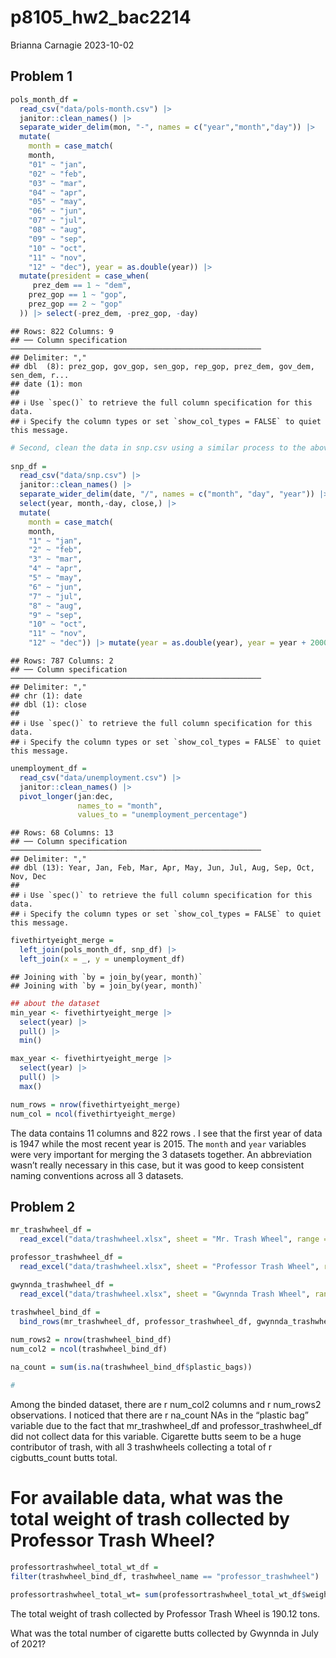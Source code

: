 p8105_hw2_bac2214
================
Brianna Carnagie
2023-10-02

## Problem 1

``` r
pols_month_df = 
  read_csv("data/pols-month.csv") |> 
  janitor::clean_names() |> 
  separate_wider_delim(mon, "-", names = c("year","month","day")) |> 
  mutate(
    month = case_match(
    month,
    "01" ~ "jan",
    "02" ~ "feb",
    "03" ~ "mar",
    "04" ~ "apr",
    "05" ~ "may",
    "06" ~ "jun",
    "07" ~ "jul",
    "08" ~ "aug",
    "09" ~ "sep",
    "10" ~ "oct",
    "11" ~ "nov",
    "12" ~ "dec"), year = as.double(year)) |> 
  mutate(president = case_when(
     prez_dem == 1 ~ "dem",
    prez_gop == 1 ~ "gop",
    prez_gop == 2 ~ "gop"
  )) |> select(-prez_dem, -prez_gop, -day) 
```

    ## Rows: 822 Columns: 9
    ## ── Column specification ────────────────────────────────────────────────────────
    ## Delimiter: ","
    ## dbl  (8): prez_gop, gov_gop, sen_gop, rep_gop, prez_dem, gov_dem, sen_dem, r...
    ## date (1): mon
    ## 
    ## ℹ Use `spec()` to retrieve the full column specification for this data.
    ## ℹ Specify the column types or set `show_col_types = FALSE` to quiet this message.

``` r
# Second, clean the data in snp.csv using a similar process to the above. For consistency across datasets, arrange according to year and month, and organize so that year and month are the leading columns.
  
snp_df = 
  read_csv("data/snp.csv") |> 
  janitor::clean_names() |> 
  separate_wider_delim(date, "/", names = c("month", "day", "year")) |> 
  select(year, month,-day, close,) |> 
  mutate(
    month = case_match(
    month,
    "1" ~ "jan",
    "2" ~ "feb",
    "3" ~ "mar",
    "4" ~ "apr",
    "5" ~ "may",
    "6" ~ "jun",
    "7" ~ "jul",
    "8" ~ "aug",
    "9" ~ "sep",
    "10" ~ "oct",
    "11" ~ "nov",
    "12" ~ "dec")) |> mutate(year = as.double(year), year = year + 2000)
```

    ## Rows: 787 Columns: 2
    ## ── Column specification ────────────────────────────────────────────────────────
    ## Delimiter: ","
    ## chr (1): date
    ## dbl (1): close
    ## 
    ## ℹ Use `spec()` to retrieve the full column specification for this data.
    ## ℹ Specify the column types or set `show_col_types = FALSE` to quiet this message.

``` r
unemployment_df = 
  read_csv("data/unemployment.csv") |> 
  janitor::clean_names() |> 
  pivot_longer(jan:dec,
               names_to = "month",
               values_to = "unemployment_percentage") 
```

    ## Rows: 68 Columns: 13
    ## ── Column specification ────────────────────────────────────────────────────────
    ## Delimiter: ","
    ## dbl (13): Year, Jan, Feb, Mar, Apr, May, Jun, Jul, Aug, Sep, Oct, Nov, Dec
    ## 
    ## ℹ Use `spec()` to retrieve the full column specification for this data.
    ## ℹ Specify the column types or set `show_col_types = FALSE` to quiet this message.

``` r
fivethirtyeight_merge = 
  left_join(pols_month_df, snp_df) |>
  left_join(x = _, y = unemployment_df)
```

    ## Joining with `by = join_by(year, month)`
    ## Joining with `by = join_by(year, month)`

``` r
## about the dataset
min_year <- fivethirtyeight_merge |> 
  select(year) |> 
  pull() |> 
  min()

max_year <- fivethirtyeight_merge |> 
  select(year) |> 
  pull() |> 
  max()

num_rows = nrow(fivethirtyeight_merge)
num_col = ncol(fivethirtyeight_merge)
```

The data contains 11 columns and 822 rows . I see that the first year of
data is 1947 while the most recent year is 2015. The `month` and `year`
variables were very important for merging the 3 datasets together. An
abbreviation wasn’t really necessary in this case, but it was good to
keep consistent naming conventions across all 3 datasets.

## Problem 2

``` r
mr_trashwheel_df =
  read_excel("data/trashwheel.xlsx", sheet = "Mr. Trash Wheel", range = "A2:N549") |> janitor::clean_names() |> mutate(homes_powered = weight_tons * 500, trashwheel_name = "mr_trashwheel", year = as.double(year)) |> relocate(trashwheel_name)

professor_trashwheel_df = 
  read_excel("data/trashwheel.xlsx", sheet = "Professor Trash Wheel", range = "A2:M96") |> janitor::clean_names() |> mutate(homes_powered = weight_tons * 500, trashwheel_name = "professor_trashwheel")|> relocate(trashwheel_name)

gwynnda_trashwheel_df = 
  read_excel("data/trashwheel.xlsx", sheet = "Gwynnda Trash Wheel", range = "A2:K108") |> janitor::clean_names() |> mutate(homes_powered = weight_tons * 500, trashwheel_name = "gwynnda_trashwheel") |> relocate(trashwheel_name)
 
trashwheel_bind_df = 
  bind_rows(mr_trashwheel_df, professor_trashwheel_df, gwynnda_trashwheel_df) 

num_rows2 = nrow(trashwheel_bind_df)
num_col2 = ncol(trashwheel_bind_df)

na_count = sum(is.na(trashwheel_bind_df$plastic_bags))

# 
```

Among the binded dataset, there are r num_col2 columns and r num_rows2
observations. I noticed that there are r na_count NAs in the “plastic
bag” variable due to the fact that mr_trashwheel_df and
professor_trashwheel_df did not collect data for this variable.
Cigarette butts seem to be a huge contributor of trash, with all 3
trashwheels collecting a total of r cigbutts_count butts total.

# For available data, what was the total weight of trash collected by Professor Trash Wheel?

``` r
professortrashwheel_total_wt_df = 
filter(trashwheel_bind_df, trashwheel_name == "professor_trashwheel") |>  select(trashwheel_name, weight_tons) 
  
professortrashwheel_total_wt= sum(professortrashwheel_total_wt_df$weight_tons)
```

The total weight of trash collected by Professor Trash Wheel is 190.12
tons.

What was the total number of cigarette butts collected by Gwynnda in
July of 2021?
